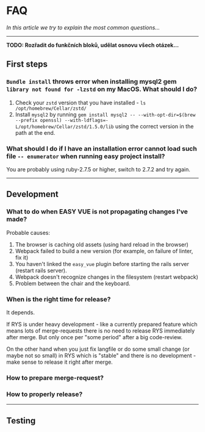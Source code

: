 # FAQ

*In this article we try to explain the most common questions...*

---
**TODO: Rozřadit do funkčních bloků, udělat osnovu všech otázek...**

## First steps

### `Bundle install` throws error when installing **mysql2 gem** `library not found for -lzstd` on my MacOS. What should I do? 

1. Check your `zstd` version that you have installed - `ls /opt/homebrew/Cellar/zstd/`
2. Install `mysql2` by running `gem install mysql2 -- --with-opt-dir=$(brew --prefix openssl) --with-ldflags=-L/opt/homebrew/Cellar/zstd/1.5.0/lib` using the correct version in the path at the end.

### What should I do if I have an installation error  cannot load such file `-- enumerator` when running easy project install? 

You are probably using ruby-2.7.5 or higher, switch to 2.7.2 and try again.



--- 
## Development

### What to do when EASY VUE is not propagating changes I've made?

Probable causes:

1. The browser is caching old assets (using hard reload in the browser)
2. Webpack failed to build a new version (for example, on failure of linter, fix it)
3. You haven't linked the `easy_vue` plugin before starting the rails server (restart rails server).
4. Webpack doesn't recognize changes in the filesystem (restart webpack)
5. Problem between the chair and the keyboard.


### When is the right time for release? 

It depends.

If RYS is under heavy development - like a currently prepared feature which means lots of merge-requests there is no need to release RYS immediately after merge. But only once per "some period" after a big code-review.

On the other hand when you just fix langfile or do some small change (or maybe not so small) in RYS which is "stable" and there is no development - make sense to release it right after merge.

### How to prepare merge-request? 



### How to properly release?


--- 

## Testing